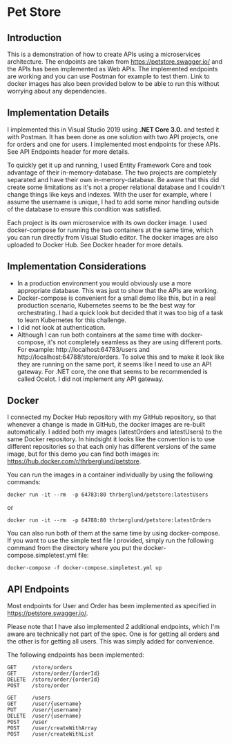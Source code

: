 # Pet Store

## Introduction
This is a demonstration of how to create APIs using a microservices architecture. The endpoints are taken from https://petstore.swagger.io/ and the APIs has been implemented as Web APIs. The implemented endpoints are working and you can use Postman for example to test them. Link to docker images has also been provided below to be able to run this without worrying about any dependencies.

## Implementation Details
I implemented this in Visual Studio 2019 using **.NET Core 3.0.** and tested it with Postman. It has been done as one solution with two API projects, one for orders and one for users. I implemented most endpoints for these APIs. See API Endpoints header for more details.

To quickly get it up and running, I used Entity Framework Core and took advantage of their in-memory-database. The two projects are completely separated and have their own in-memory-database. Be aware that this did create some limitations as it's not a proper relational database and I couldn't change things like keys and indexes. With the user for example, where I assume the username is unique, I had to add some minor handling outside of the database to ensure this condition was satisfied.

Each project is its own microservice with its own docker image. I used docker-compose for running the two containers at the same time, which you can run directly from Visual Studio editor. The docker images are also uploaded to Docker Hub. See Docker header for more details.

## Implementation Considerations
* In a production environment you would obviously use a more appropriate database. This was just to show that the APIs are working.
* Docker-compose is convenient for a small demo like this, but in a real production scenario, Kubernetes seems to be the best way for orchestrating. I had a quick look but decided that it was too big of a task to learn Kubernetes for this challenge.
* I did not look at authentication.
* Although I can run both containers at the same time with docker-compose, it's not completely seamless as they are using different ports. For example: http://localhost:64783/users and http://localhost:64788/store/orders. To solve this and to make it look like they are running on the same port, it seems like I need to use an API gateway. For .NET core, the one that seems to be recommended is called Ocelot. I did not implement any API gateway.

## Docker
I connected my Docker Hub repository with my GitHub repository, so that whenever a change is made in GitHub, the docker images are re-built automatically. I added both my images (latestOrders and latestUsers) to the same Docker repository. In hindsight it looks like the convention is to use different repositories so that each only has different versions of the same image, but for this demo you can find both images in: 
https://hub.docker.com/r/thrberglund/petstore.

You can run the images in a container individually by using the following commands:
```
docker run -it --rm  -p 64783:80 thrberglund/petstore:latestUsers
```
or
```
docker run -it --rm  -p 64788:80 thrberglund/petstore:latestOrders
```

You can also run both of them at the same time by using docker-compose. If you want to use the simple test file I provided, simply run the following command from the directory where you put the docker-compose.simpletest.yml file:
```
docker-compose -f docker-compose.simpletest.yml up
```

## API Endpoints
Most endpoints for User and Order has been implemented as specified in https://petstore.swagger.io/. 

Please note that I have also implemented 2 additional endpoints, which I'm aware are technically not part of the spec. One is for getting all orders and the other is for getting all users. This was simply added for convenience.

The following endpoints has been implemented:
```
GET 	/store/orders
GET 	/store/order/{orderId}
DELETE 	/store/order/{orderId}
POST 	/store/order
```
```
GET 	/users
GET 	/user/{username}
PUT 	/user/{username}
DELETE 	/user/{username}
POST 	/user
POST 	/user/createWithArray
POST 	/user/createWithList